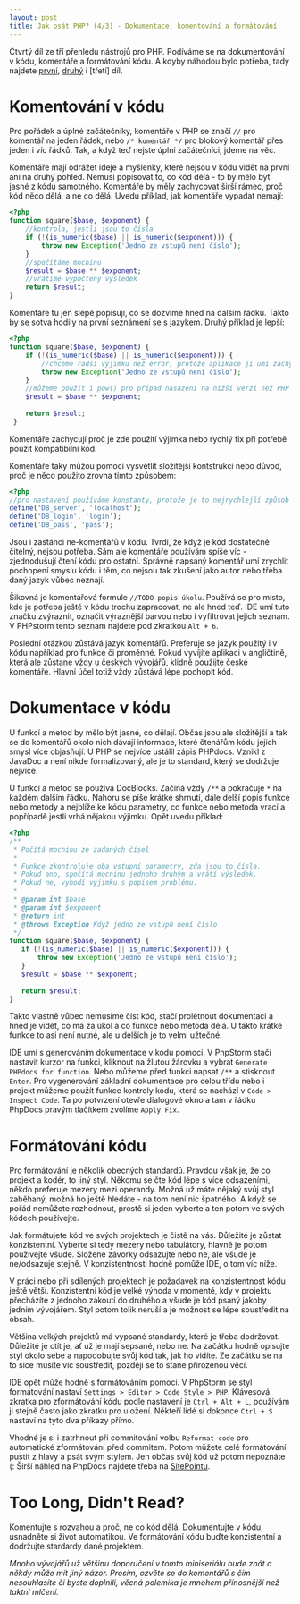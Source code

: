 ```yaml
---
layout: post
title: Jak psát PHP? (4/3) - Dokumentace, komentování a formátování
---
```


Čtvrtý díl ze tří přehledu nástrojů pro PHP. Podíváme se na dokumentování v kódu, komentáře a formátování kódu. A kdyby náhodou bylo potřeba, tady najdete [první]((http://jakpsatphp.cz/Jak-psat-php-Zdroje-znalosti+vyvojove-prostredi/)), [druhý](http://jakpsatphp.cz/Jak-psat-php-Zavislosti+verzovaci-systemy+debugging/) i [třetí] díl. 

# Komentování v kódu
Pro pořádek a úplné začátečníky, komentáře v PHP se značí `//` pro komentář na jeden řádek, nebo `/* komentář */` pro blokový komentář přes jeden i víc řádků. Tak, a když teď nejste úplní začátečníci, jdeme na věc. 

Komentáře mají odrážet ideje a myšlenky, které nejsou v kódu vidět na první ani na druhý pohled. Nemusí popisovat to, co kód dělá - to by mělo být jasné z kódu samotného. Komentáře by měly zachycovat širší rámec, proč kód něco dělá, a ne co dělá. Uvedu příklad, jak komentáře vypadat nemají: 
```php
<?php
function square($base, $exponent) {
    //kontrola, jestli jsou to čísla
    if (!(is_numeric($base) || is_numeric($exponent))) {
        throw new Exception('Jedno ze vstupů není číslo');
    }
    //spočítáme mocninu
    $result = $base ** $exponent;
    //vrátíme vypočtený výsledek
    return $result;
}
```
Komentáře tu jen slepě popisují, co se dozvíme hned na dalším řádku. Takto by se sotva hodily na první seznámení se s jazykem. Druhý příklad je lepší: 
```php
<?php
function square($base, $exponent) {
    if (!(is_numeric($base) || is_numeric($exponent))) {
        //chceme radši výjimku než error, protože aplikace ji umí zachytit a poslat ticket
        throw new Exception('Jedno ze vstupů není číslo');
    }
    //můžeme použít i pow() pro případ nasazení na nižší verzi než PHP 5.6
    $result = $base ** $exponent;
    
    return $result;
 }
```
Komentáře zachycují proč je zde použití výjimka nebo rychlý fix při potřebě použít kompatibilní kód. 

Komentáře taky můžou pomoci vysvětlit složitější kontstrukci nebo důvod, proč je něco použito zrovna tímto způsobem: 
```php
<?php
//pro nastavení používáme konstanty, protože je to nejrychlejší způsob načtení do paměti
define('DB_server', 'localhost');
define('DB_login', 'login');
define('DB_pass', 'pass');
 ```
 
Jsou i zastánci ne-komentářů v kódu. Tvrdí, že když je kód dostatečně čitelný, nejsou potřeba. Sám ale komentáře používám spíše víc - zjednodušují čtení kódu pro ostatní. Správně napsaný komentář umí zrychlit pochopení smyslu kódu i těm, co nejsou tak zkušení jako autor nebo třeba daný jazyk vůbec neznají. 
 
Šikovná je komentářová formule `//TODO popis úkolu`. Používá se pro místo, kde je potřeba ještě v kódu trochu zapracovat, ne ale hned teď. IDE umí tuto značku zvýraznit, označit výraznější barvou nebo i vyfiltrovat jejich seznam. V PHPstorm tento seznam najdete pod zkratkou `Alt + 6`. 
 
Poslední otázkou zůstává jazyk komentářů. Preferuje se jazyk použitý i v kódu například pro funkce či proměnné. Pokud vyvíjíte aplikaci v angličtině, která ale zůstane vždy u českých vývojářů, klidně použijte české komentáře. Hlavní účel totiž vždy zůstává lépe pochopit kód. 

# Dokumentace v kódu
U funkcí a metod by mělo být jasné, co dělají. Občas jsou ale složitější a tak se do komentářů okolo nich dávají informace, které čtenářům kódu jejich smysl více objasňují. U PHP se nejvíce ustálil zápis PHPdocs. Vznikl z JavaDoc a není nikde formalizovaný, ale je to standard, který se dodržuje nejvíce. 

U funkcí a metod se používá DocBlocks. Začíná vždy `/**` a pokračuje `*` na každém dalším řádku. Nahoru se píše krátké shrnutí, dále delší popis funkce nebo metody a nejblíže ke kódu parametry, co funkce nebo metoda vrací a popřípadě jestli vrhá nějakou výjimku. Opět uvedu příklad: 
```php
<?php
/**
 * Počítá mocninu ze zadaných čísel
 *
 * Funkce zkontroluje oba vstupní parametry, zda jsou to čísla. 
 * Pokud ano, spočítá mocninu jednoho druhým a vrátí výsledek. 
 * Pokud ne, vyhodí výjimku s popisem problému. 
 *
 * @param int $base
 * @param int $exponent
 * @return int
 * @throws Exception Když jedno ze vstupů není číslo
 */
function square($base, $exponent) {
   if (!(is_numeric($base) || is_numeric($exponent))) {
	   throw new Exception('Jedno ze vstupů není číslo');
   }
   $result = $base ** $exponent;
   
   return $result;
}
```
Takto vlastně vůbec nemusíme číst kód, stačí prolétnout dokumentaci a hned je vidět, co má za úkol a co funkce nebo metoda dělá. U takto krátké funkce to asi není nutné, ale u delších je to velmi užtečné. 

IDE umí s generováním dokumentace v kódu pomoci. V PhpStorm stačí nastavit kurzor na funkci, kliknout na žlutou žárovku a vybrat `Generate PHPdocs for function`. Nebo můžeme před funkci napsat `/**` a stisknout `Enter`. Pro vygenerování základní dokumentace pro celou třídu nebo i projekt můžeme použít funkce kontroly kódu, která se nachází v `Code > Inspect Code`. Ta po potvrzení otevře dialogové okno a tam v řádku PhpDocs pravým tlačítkem zvolíme `Apply Fix`. 

# Formátování kódu
Pro formátování je několik obecných standardů. Pravdou však je, že co projekt a kodér, to jiný styl. Někomu se čte kód lépe s více odsazeními, někdo preferuje mezery mezi operandy. Možná už máte nějaký svůj styl zaběhaný, možná ho ještě hledáte - na tom není nic špatného. A když se pořád nemůžete rozhodnout, prostě si jeden vyberte a ten potom ve svých kódech používejte. 

Jak formátujete kód ve svých projektech je čistě na vás. Důležité je zůstat konzistentní. Vyberte si tedy mezery nebo tabulátory, hlavně je potom používejte všude. Složené závorky odsazujte nebo ne, ale všude je ne/odsazuje stejně. V konzistentnosti hodně pomůže IDE, o tom víc níže. 
 
V práci nebo při sdílených projektech je požadavek na konzistentnost kódu ještě větší. Konzistentní kód je velké výhoda v momentě, kdy v projektu přecházíte z jednoho zákoutí do druhého a všude je kód psaný jakoby jedním vývojářem. Styl potom tolik neruší a je možnost se lépe soustředit na obsah. 

Většina velkých projektů má vypsané standardy, které je třeba dodržovat. Důležité je ctít je, ať už je mají sepsané, nebo ne. Na začátku hodně opisujte styl okolo sebe a napodobujte svůj kód tak, jak ho vidíte. Ze začátku se na to sice musíte víc soustředit, později se to stane přirozenou věcí. 

IDE opět může hodně s formátováním pomoci. V PhpStorm se styl formátování nastaví `Settings > Editor > Code Style > PHP`. Klávesová zkratka pro zformátování kódu podle nastavení je `Ctrl + Alt + L`, používám ji stejně často jako zkratku pro uložení. Někteří lidé si dokonce `Ctrl + S` nastaví na tyto dva příkazy přímo. 

Vhodné je si i zatrhnout při commitování volbu `Reformat code` pro automatické zformátování před commitem. Potom můžete celé formátování pustit z hlavy a psát svým stylem. Jen občas svůj kód už potom nepoznáte (: Širší náhled na PhpDocs najdete třeba na [SitePointu](https://www.sitepoint.com/introduction-to-phpdoc/). 

# Too Long, Didn't Read?
Komentujte s rozvahou a proč, ne co kód dělá. Dokumentujte v kódu, usnadněte si život automatikou. Ve formátování kódu buďte konzistentní a dodržujte stardardy dané projektem. 

*Mnoho vývojářů už většinu doporučení v tomto miniseriálu bude znát a někdy může mít jiný názor. Prosím, ozvěte se do komentářů s čím nesouhlasíte či byste doplnili, věcná polemika je mnohem přínosnější než taktní mlčení.* 
